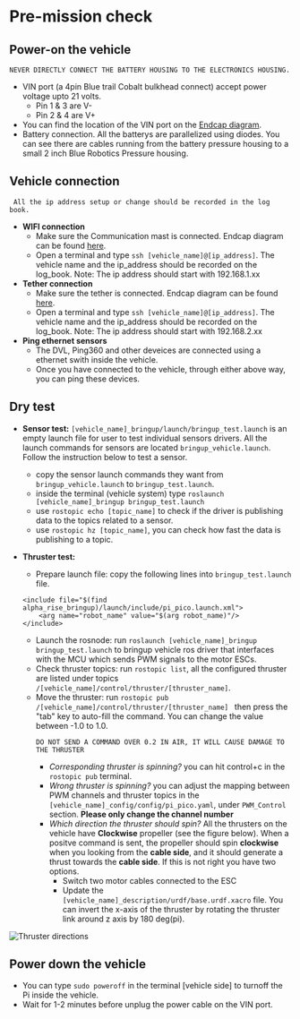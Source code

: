 # Pre-mission check

## Power-on the vehicle

```
NEVER DIRECTLY CONNECT THE BATTERY HOUSING TO THE ELECTRONICS HOUSING.
```
- VIN port (a 4pin Blue trail Cobalt bulkhead connect) accept power voltage upto 21 volts.
    - Pin 1 & 3 are V-
    - Pin 2 & 4 are V+
- You can find the location of the VIN port on the [Endcap diagram](https://github.com/GSO-soslab/alpha_hardware_release/blob/main/Electronics/doc/v1_Endcap.pdf).
- Battery connection. All the batterys are parallelized using diodes. You can see there are cables running from the battery pressure housing to a small 2 inch Blue Robotics Pressure housing. 

## Vehicle connection
```
 All the ip address setup or change should be recorded in the log book.
 ```
- **WIFI connection**
    - Make sure the Communication mast is connected. Endcap diagram can be found [here](https://github.com/GSO-soslab/alpha_hardware_release/blob/main/Electronics/doc/v1_Endcap.pdf).
    -  Open a terminal and type `ssh [vehicle_name]@[ip_address]`. The vehicle name and the ip_address should be recorded on the log_book. Note: The ip address should start with 192.168.1.xx
- **Tether connection**
    - Make sure the tether is connected. Endcap diagram can be found [here](https://github.com/GSO-soslab/alpha_hardware_release/blob/main/Electronics/doc/v1_Endcap.pdf).
    -  Open a terminal and type `ssh [vehicle_name]@[ip_address]`. The vehicle name and the ip_address should be recorded on the log_book. Note: The ip address should start with 192.168.2.xx
- **Ping ethernet sensors**
    - The DVL, Ping360 and other deveices are connected using a ethernet swith inside the vehicle. 
    - Once you have connected to the vehicle, through either above way, you can ping these devices.
    

## Dry test
- **Sensor test:** `[vehicle_name]_bringup/launch/bringup_test.launch` is an empty launch file for user to test individual sensors drivers. All the launch commands for sensors are located `bringup_vehicle.launch`. Follow the instruction below to test a sensor.
    - copy the sensor launch commands they want from `bringup_vehicle.launch` to `bringup_test.launch`.
    - inside the terminal (vehicle system) type `roslaunch [vehicle_name]_bringup bringup_test.launch`
    - use `rostopic echo [topic_name]` to check if the driver is publishing data to the topics related to a sensor.
    - use `rostopic hz [topic_name]`, you can check how fast the data is publishing to a topic.
    
- **Thruster test:** 
    - Prepare launch file: copy the following lines into `bringup_test.launch` file.
    ```
    <include file="$(find alpha_rise_bringup)/launch/include/pi_pico.launch.xml">
        <arg name="robot_name" value="$(arg robot_name)"/>
    </include>
    ```
    - Launch the rosnode: run `roslaunch [vehicle_name]_bringup bringup_test.launch` to bringup vehicle ros driver that interfaces with the MCU which sends PWM signals to the motor ESCs.
    - Check thruster topics: run `rostopic list`, all the configured thruster are listed under topics `/[vehicle_name]/control/thruster/[thruster_name]`. 
    - Move the thruster: run `rostopic pub /[vehicle_name]/control/thruster/[thruster_name] ` then press the "tab" key to auto-fill the command. You can change the value between -1.0 to 1.0. 
        ```
        DO NOT SEND A COMMAND OVER 0.2 IN AIR, IT WILL CAUSE DAMAGE TO THE THRUSTER
        ```
        - *Corresponding thruster is spinning?* you can hit control+c in the `rostopic pub` terminal.
        - *Wrong thruster is spinning?* you can adjust the mapping between PWM channels and thruster topics in the `[vehicle_name]_config/config/pi_pico.yaml`, under `PWM_Control` section.    **Please only change the channel number**
        - *Which direction the thruster should spin?* All the thrusters on the vehicle have **Clockwise** propeller (see the figure below). When a positve command is sent, the propeller should spin **clockwise** when you looking from the **cable side**, and it should generate a thrust towards the **cable side**. If this is not right you have two options.
            - Switch two motor cables connected to the ESC
            - Update the `[vehicle_name]_description/urdf/base.urdf.xacro` file. You can invert the x-axis of the thruster by rotating the thruster link around z axis by 180 deg(pi). 

![Thruster directions](https://github.com/GSO-soslab/sosl_auv_manual/blob/main/pictures/thruster_direction.png=100x20)

## Power down the vehicle
- You can type `sudo poweroff` in the terminal [vehicle side] to turnoff the Pi inside the vehicle.
- Wait for 1-2 minutes before unplug the power cable on the VIN port.